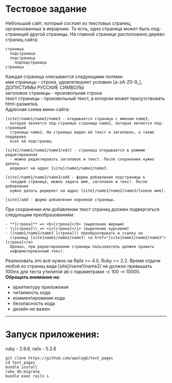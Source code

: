 # Тестовое задание
Небольшой сайт, который состоит из текстовых страниц, организованных в иерархию. То есть, одна страница может быть под-страницей другой страницы.
На главной странице расположено дерево страниц сайта:
```
страница
  подстраница
  подстраница
    подподстраница
страница
```

Каждая страница описывается следующими полями:\
имя страницы - строка, удовлетворяет условию [a-zA-Z0-9_], ДОПУСТИМЫ РУССКИЕ СИМВОЛЫ\
заголовок страницы - произвольная строка\
текст страницы - произвольный текст, в котором может присутствовать html-разметка.\
Адресная схема мини-сайта:
```
[site]/name1/name2/name3 - открывается страница с именем name3, 
  которая является под-странице страницы name2, которая является под-страницей 
  страницы name1. На странице виден её текст и заголовок, а также поддерево 
  всех её подстраниц.

[site]/name1/name2/name3/edit - страница открывается в режиме редактирования
  - можно редактировать заголовок и текст. После сохранения нужно делать
  редирект на адрес [site]/name1/name2/name3.
  
[site]/name1/name2/name3/add - форма добавления подстраницы к 
  текущей странице, можно задать имя, заголовок и текст. После добавления 
  нужно делать редирект на адрес [site]/name1/name2/name3/[новое имя].
  
[site]/add - форма добавления корневой страницы.
```
При сохранении или добавлении текст страниц должен подвергаться следующим преобразованиям:
```
- **[строка]** => <b>[строка]</b> (выделение жирным)
- \\[строка]\\ => <i>[строка]</i> (выделение курсивом)
- ((name1/name2/name3 [строка])) преобразовывать в ссылку на 
  страницу [site]name1/name2/name3: <a href="[site]name1/name2/name3">[строка]</a> 
  Однако, при редактировании страницы пользователь должен править 
  неформатированный текст.
```
Реализовать это всё нужно на Rails >= 4.0, Ruby >= 2.2.
Время отдачи любой из страниц вида [site]/name1/name2/ не должно превышать 100ms для теста утилитой ab c параметрами -с 100 -n 10000.\
**Обращать внимание на:**
- архитектуру приложения
- читаемость кода
- комментирование кода
- безопасность кода
- дизайн не важен
___
# Запуск приложения:
ruby - 2.6.6, rails - 5.2.6
```
git clone https://github.com/apologG/test_pages
cd test_pages
bundle install
rake db:migrate
bundle exec rails s
```

